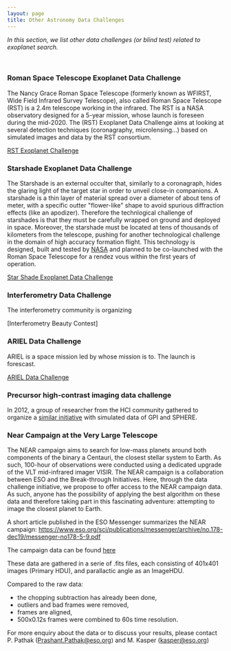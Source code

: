 ```yaml
---
layout: page
title: Other Astronomy Data Challenges
---
```


<i>In this section, we list other data challenges (or blind test) related to exoplanet search.</i>

<br>

### Roman Space Telescope Exoplanet Data Challenge ###
The Nancy Grace Roman Space Telescope (formerly known as WFIRST, Wide Field Infrared Survey Telescope), also called Roman Space Telescope (RST) is a 2.4m telescope working in the infrared. The RST is a NASA observatory designed for a 5-year mission, whose launch is foreseen during the mid-2020.
The (RST) Exoplanet Data Challenge aims at looking at several detection techniques (coronagraphy, microlensing...) based on simulated images and data by the RST consortium.

[RST Exoplanet Challenge](https://www.exoplanetdatachallenge.com/)


### Starshade Exoplanet Data Challenge ###
The Starshade is an external occulter that, similarly to a coronagraph, hides the glaring light of the target star in order to unveil close-in companions. A starshade is a thin layer of material spread over a diameter of about tens of meter, with a specific outter "flower-like" shape to avoid spurious diffraction effects (like an apodizer). Therefore the technlogical challenge of starshades is that they must be carefully wrapped on ground and deployed in space. 
Moreover, the starshade must be located at tens of thousands of kilometers from the telescope, pushing for another technological challenge in the domain of high accuracy formation flight.
This technology is designed, built and tested by [NASA](https://exoplanets.nasa.gov/exep/technology/starshade/) and planned to be co-launched with the Roman Space Telescope for a rendez vous within the first years of operation. 

[Star Shade Exoplanet Data Challenge](https://exoplanets.nasa.gov/exep/technology/starshade-data-challenge/)


### Interferometry Data Challenge ###
The interferometry community is organizing 

[Interferometry Beauty Contest]


### ARIEL Data Challenge ###
ARIEL is a space mission led by whose mission is to. The launch is forescast.

[ARIEL Data Challenge](https://arielmission.space/index.php/data-challenges/)


### Precursor high-contrast imaging data challenge ###
In 2012, a group of researcher from the HCI community gathered to organize a [similar initiative](https://citeseerx.ist.psu.edu/document?repid=rep1&type=pdf&doi=c5a8255881e2f986860b4802d61e579ed0ea73f1) with simulated data of GPI and SPHERE.


### Near Campaign at the Very Large Telescope ###
The NEAR campaign aims to search for low-mass planets around both components of the binary a Centauri, the closest stellar system to Earth. 
As such, 100-hour of observations were conducted using a dedicated upgrade of the VLT mid-infrared imager VISIR. 
The NEAR campaign is a collaboration between ESO and the Break-through Initiatives. 
Here, through the data challenge initiative, we propose to offer access to the NEAR campaign data. 
As such, anyone has the possibility of applying the best algorithm on these data and therefore taking part in this fascinating adventure: attempting to image the closest planet to Earth.

A short article published in the ESO Messenger summarizes the NEAR campaign: <https://www.eso.org/sci/publications/messenger/archive/no.178-dec19/messenger-no178-5-9.pdf>

The campaign data can be found [here](<ftp://ftp.eso.org/projects/aosimul/NEAR_Campaign_data/>)

These data are gathered in a serie of .fits files, each consisting of 401x401 images (Primary HDU), and parallactic angle as an ImageHDU. 

Compared to the raw data: 
* the chopping subtraction has already been done, 
* outliers and bad frames were removed, 
* frames are aligned, 
* 500x0.12s frames were combined to 60s time resolution.

For more enquiry about the data or to discuss your results, please contact P. Pathak (<Prashant.Pathak@eso.org>) and M. Kasper (<kasper@eso.org>)
